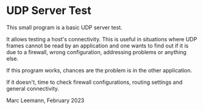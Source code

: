 # UDP Server Test

This small program is a basic UDP server test.

It allows testing a host's connectivity.
This is useful in situations where UDP frames cannot be read by an application and one wants to find out if it is due to a firewall, wrong configuration, addressing problems or anything else.

If this program works, chances are the problem is in the other application.

If it doesn't, time to check firewall configurations, routing settings and general connectivity.

Marc Leemann, February 2023
